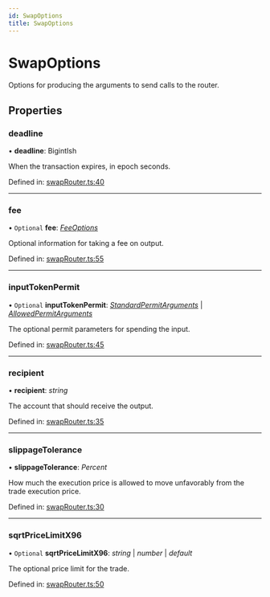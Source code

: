 ```yaml
---
id: SwapOptions
title: SwapOptions
---
```


# SwapOptions

Options for producing the arguments to send calls to the router.

## Properties

### deadline

• **deadline**: BigintIsh

When the transaction expires, in epoch seconds.

Defined in: [swapRouter.ts:40](https://github.com/Uniswap/uniswap-v3-sdk/blob/aeb1b09/src/swapRouter.ts#L40)

___

### fee

• `Optional` **fee**: [*FeeOptions*](swaprouter.feeoptions.md)

Optional information for taking a fee on output.

Defined in: [swapRouter.ts:55](https://github.com/Uniswap/uniswap-v3-sdk/blob/aeb1b09/src/swapRouter.ts#L55)

___

### inputTokenPermit

• `Optional` **inputTokenPermit**: [*StandardPermitArguments*](selfpermit.standardpermitarguments.md) \| [*AllowedPermitArguments*](selfpermit.allowedpermitarguments.md)

The optional permit parameters for spending the input.

Defined in: [swapRouter.ts:45](https://github.com/Uniswap/uniswap-v3-sdk/blob/aeb1b09/src/swapRouter.ts#L45)

___

### recipient

• **recipient**: *string*

The account that should receive the output.

Defined in: [swapRouter.ts:35](https://github.com/Uniswap/uniswap-v3-sdk/blob/aeb1b09/src/swapRouter.ts#L35)

___

### slippageTolerance

• **slippageTolerance**: *Percent*

How much the execution price is allowed to move unfavorably from the trade execution price.

Defined in: [swapRouter.ts:30](https://github.com/Uniswap/uniswap-v3-sdk/blob/aeb1b09/src/swapRouter.ts#L30)

___

### sqrtPriceLimitX96

• `Optional` **sqrtPriceLimitX96**: *string* \| *number* \| *default*

The optional price limit for the trade.

Defined in: [swapRouter.ts:50](https://github.com/Uniswap/uniswap-v3-sdk/blob/aeb1b09/src/swapRouter.ts#L50)
